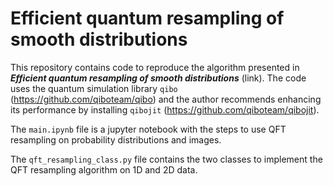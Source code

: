 # Efficient quantum resampling of smooth distributions

This repository contains code to reproduce the algorithm presented in ***Efficient quantum resampling of smooth distributions*** (link). The code uses the quantum simulation library `qibo` (https://github.com/qiboteam/qibo) and the author recommends enhancing its performance by installing `qibojit` (https://github.com/qiboteam/qibojit).

The `main.ipynb` file is a jupyter notebook with the steps to use QFT resampling on probability distributions and images.

The `qft_resampling_class.py` file contains the two classes to implement the QFT resampling algorithm on 1D and 2D data.